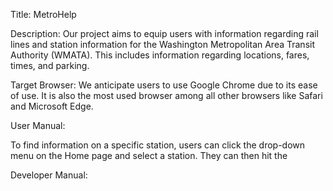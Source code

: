 Title: MetroHelp

Description: Our project aims to equip users with information regarding rail lines and station information for the Washington Metropolitan Area Transit Authority  (WMATA). This includes information regarding locations, fares, times, and parking.

Target Browser: We anticipate users to use Google Chrome due to its ease of use. It is also the most used browser among all other browsers like Safari and Microsoft Edge.

User Manual:

To find information on a specific station, users can click the drop-down menu on the Home page and select a station. They can then hit the 

Developer Manual:
